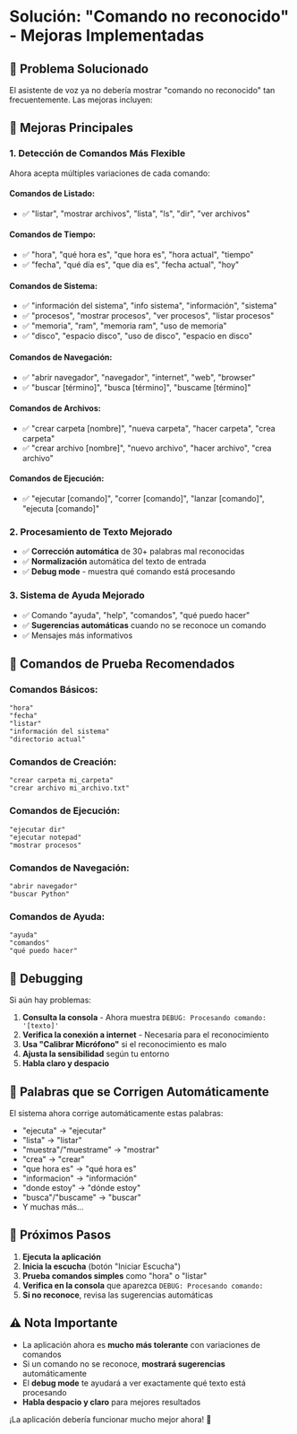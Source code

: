 # Solución: "Comando no reconocido" - Mejoras Implementadas

## 🎯 Problema Solucionado
El asistente de voz ya no debería mostrar "comando no reconocido" tan frecuentemente. Las mejoras incluyen:

## 🔧 Mejoras Principales

### 1. **Detección de Comandos Más Flexible**
Ahora acepta múltiples variaciones de cada comando:

#### **Comandos de Listado:**
- ✅ "listar", "mostrar archivos", "lista", "ls", "dir", "ver archivos"

#### **Comandos de Tiempo:**
- ✅ "hora", "qué hora es", "que hora es", "hora actual", "tiempo"
- ✅ "fecha", "qué día es", "que dia es", "fecha actual", "hoy"

#### **Comandos de Sistema:**
- ✅ "información del sistema", "info sistema", "información", "sistema"
- ✅ "procesos", "mostrar procesos", "ver procesos", "listar procesos"
- ✅ "memoria", "ram", "memoria ram", "uso de memoria"
- ✅ "disco", "espacio disco", "uso de disco", "espacio en disco"

#### **Comandos de Navegación:**
- ✅ "abrir navegador", "navegador", "internet", "web", "browser"
- ✅ "buscar [término]", "busca [término]", "buscame [término]"

#### **Comandos de Archivos:**
- ✅ "crear carpeta [nombre]", "nueva carpeta", "hacer carpeta", "crea carpeta"
- ✅ "crear archivo [nombre]", "nuevo archivo", "hacer archivo", "crea archivo"

#### **Comandos de Ejecución:**
- ✅ "ejecutar [comando]", "correr [comando]", "lanzar [comando]", "ejecuta [comando]"

### 2. **Procesamiento de Texto Mejorado**
- ✅ **Corrección automática** de 30+ palabras mal reconocidas
- ✅ **Normalización** automática del texto de entrada
- ✅ **Debug mode** - muestra qué comando está procesando

### 3. **Sistema de Ayuda Mejorado**
- ✅ Comando "ayuda", "help", "comandos", "qué puedo hacer"
- ✅ **Sugerencias automáticas** cuando no se reconoce un comando
- ✅ Mensajes más informativos

## 🎤 Comandos de Prueba Recomendados

### **Comandos Básicos:**
```
"hora"
"fecha" 
"listar"
"información del sistema"
"directorio actual"
```

### **Comandos de Creación:**
```
"crear carpeta mi_carpeta"
"crear archivo mi_archivo.txt"
```

### **Comandos de Ejecución:**
```
"ejecutar dir"
"ejecutar notepad"
"mostrar procesos"
```

### **Comandos de Navegación:**
```
"abrir navegador"
"buscar Python"
```

### **Comandos de Ayuda:**
```
"ayuda"
"comandos"
"qué puedo hacer"
```

## 🐛 Debugging

Si aún hay problemas:

1. **Consulta la consola** - Ahora muestra `DEBUG: Procesando comando: '[texto]'`
2. **Verifica la conexión a internet** - Necesaria para el reconocimiento
3. **Usa "Calibrar Micrófono"** si el reconocimiento es malo
4. **Ajusta la sensibilidad** según tu entorno
5. **Habla claro y despacio**

## 📝 Palabras que se Corrigen Automáticamente

El sistema ahora corrige automáticamente estas palabras:
- "ejecuta" → "ejecutar"
- "lista" → "listar"
- "muestra"/"muestrame" → "mostrar"
- "crea" → "crear"
- "que hora es" → "qué hora es"
- "informacion" → "información"
- "donde estoy" → "dónde estoy"
- "busca"/"buscame" → "buscar"
- Y muchas más...

## 🚀 Próximos Pasos

1. **Ejecuta la aplicación**
2. **Inicia la escucha** (botón "Iniciar Escucha")
3. **Prueba comandos simples** como "hora" o "listar"
4. **Verifica en la consola** que aparezca `DEBUG: Procesando comando:`
5. **Si no reconoce**, revisa las sugerencias automáticas

## ⚠️ Nota Importante

- La aplicación ahora es **mucho más tolerante** con variaciones de comandos
- Si un comando no se reconoce, **mostrará sugerencias** automáticamente
- El **debug mode** te ayudará a ver exactamente qué texto está procesando
- **Habla despacio y claro** para mejores resultados

¡La aplicación debería funcionar mucho mejor ahora! 🎉
